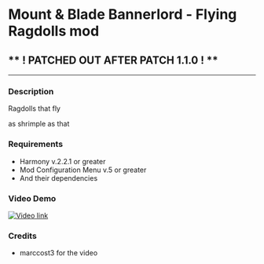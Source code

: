 # Mount & Blade Bannerlord - Flying Ragdolls mod

## ** ! PATCHED OUT AFTER PATCH 1.1.0 ! **
---
### Description
Ragdolls that fly

as shrimple as that

### Requirements
* Harmony v.2.2.1 or greater
* Mod Configuration Menu v.5 or greater
* And their dependencies
  
### Video Demo
[![Video link](https://img.youtube.com/vi/263KHqxjnRE/0.jpg)](https://youtu.be/263KHqxjnRE)

### Credits
* marccost3 for the video
